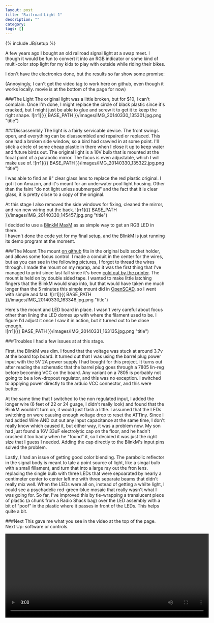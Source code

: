 ```yaml
---
layout: post
title: "Railroad Light 1"
description: ""
category: 
tags: []
---
```

{% include JB/setup %}

A few years ago I bought an old railroad signal light at a swap meet.  I though it would be fun to convert it into an RGB indicator or some kind of multi-color stop light for my kids to play with outside while riding their bikes.


I don't have the electronics done, but the results so far show some promise:

(Annoyingly, I can't get the video tag to work here on github, even though it works locally.  movie is at the bottom of the page for now)

###The Light
The original light was a little broken, but for $10, I can't complain.  Once I'm done, I might replace the circle of black plastic 
since it's cracked, but I might just be able to glue and screw it to get it to keep the right shape.
![rr1]({{ BASE_PATH }}/images/IMG_20140330_135301.jpg.png "title")

###Dissassembly
The light is a fairly servicable device.  The front swings open, and everything can be disassembled and repaired or replaced. This one had a broken side window, so a bird had crawled in at some point.  I'll stick a circle of some cheap plastic in 
there when I close it up to keep water and future birds out. The original light is a 10V bulb that is mounted at the focal point of a parabolic mirror.  The focus is even adjustable, which I will make use of.
![rr1]({{ BASE_PATH }}/images/IMG_20140330_135322.jpg.png "title")

I was able to find an 8" clear glass lens to replace the red plastic original.  I got it on Amazon, and it's meant for 
an underwater pool light housing.  Other than the faint "do not light unless submerged" and the fact that it is clear 
glass, it is pretty close to a copy of the original.

At this stage I also removed the side windows for fixing, cleaned the mirror, and ran new wiring out the back.
![rr1]({{ BASE_PATH }}/images/IMG_20140330_145457.jpg.png "title")

I decided to use a [BlinkM MaxM](http://thingm.com/products/blinkm-maxm/) as as simple way to get an RGB LED in there.  
I haven't done the code yet for my final setup, and the BlinkM is just running its demo program at the moment.

<a name="the%20mount"></a>
###The Mount
The mount [on github](https://github.com/markfinn/rgb_railroad_rlight) fits in the original bulb socket holder, and allows 
some focus control.  I made a conduit in the center for the wires, but as you can see in the following pictures, I forgot to 
thread the wires through. I made the mount on my reprap, and it was the first thing that I've managed to print since last fall 
since it's been [cold out by the printer](http://mfinn.net/2014/03/31/reprap-enclosure/).  The mount is held on by double 
sided tape.  I wanted to make little latching fingers that the BlinkM would snap into, but that would have taken me much 
longer than the 5 minutes this simple mount did in [OpenSCAD](http://www.openscad.org/), so I went with simple and fast.
![rr1]({{ BASE_PATH }}/images/IMG_20140330_163348.jpg.png "title")


Here's the mount and LED board in place. I wasn't very careful about focus other than lining the LED domes up with where the filament used to be.
I figure I'd adjust it once I saw it in action, but it turned out to be close enough.  
![rr1]({{ BASE_PATH }}/images/IMG_20140331_163135.jpg.png "title")


###Troubles
I had a few issues at at this stage.

First, the BlinkM was dim. I found that the voltage was stuck at around 3.7v at the board top board.  It turned out that I was 
using the barrel plug power input with the 5V 2A power supply I had bought for this project.  It turns out after reading the 
schematic that the barrel plug goes through a 7805 lin-reg before becoming VCC on the board.  Any variant on a 7805 is porbably 
not going to be a low-dropout regulator, and this was no exception.  I switched to applying power directly to the arduio VCC 
connector, and this were better.

At the same time that I switched to the non regulated input, I added the longer wire (6 feet of 22 or 24 guage, I didn't really look) 
and found that the BlinkM wouldn't turn on, it would just flash a little.  I assumed that the LEDs switching on were causing enough 
voltage drop to reset the ATTiny. Since I had added Wire AND cut out any input capacitance at the same time, I don't really know which 
caused it, but either way, it was a problem now.
My son had just found a 16V 33uF electrolytic cap on the floor, and he hadn't crushed it too badly when he "found" it, so I decided it 
was just the right size that I guess I needed.  Adding the cap directly to the BlinkM's input pins solved the problem.


Lastly, I had an issue of getting good color blending.  The parabolic reflector in the signal body is meant to tale a point source of 
light, like a singal bulb with a small fillament, and turn that into a large ray out the fron lens.  replacing the single bulb with 
three LEDs that were sepoarated by nearly a centimeter center to center left me with three separate beams that didn't really mix well. 
 When the LEDs were all on, instead of getting a whilte light, I could see a psychadelic red-green-blue mosaic that really wasn't what 
I was going for.  So far, I've improved this by tie-wrapping a translucent piece of plastic (a chunk from a Radio Shack bag) over the 
LED assembly with a bit of "poof" in the plastic where it passes in front of the LEDs.  This helps quite a bit.


###Next
This gave me what you see in the video at the top of the page.  Next Up:  software or controls.



<video id="video_1" class="video-js vjs-default-skin" controls="" preload="auto" width="640" height="264">
<source src="{{ BASE_PATH }}/images/TRIM_20140331_170021.mp4" type="video/mp4" /> 
</video>
 
